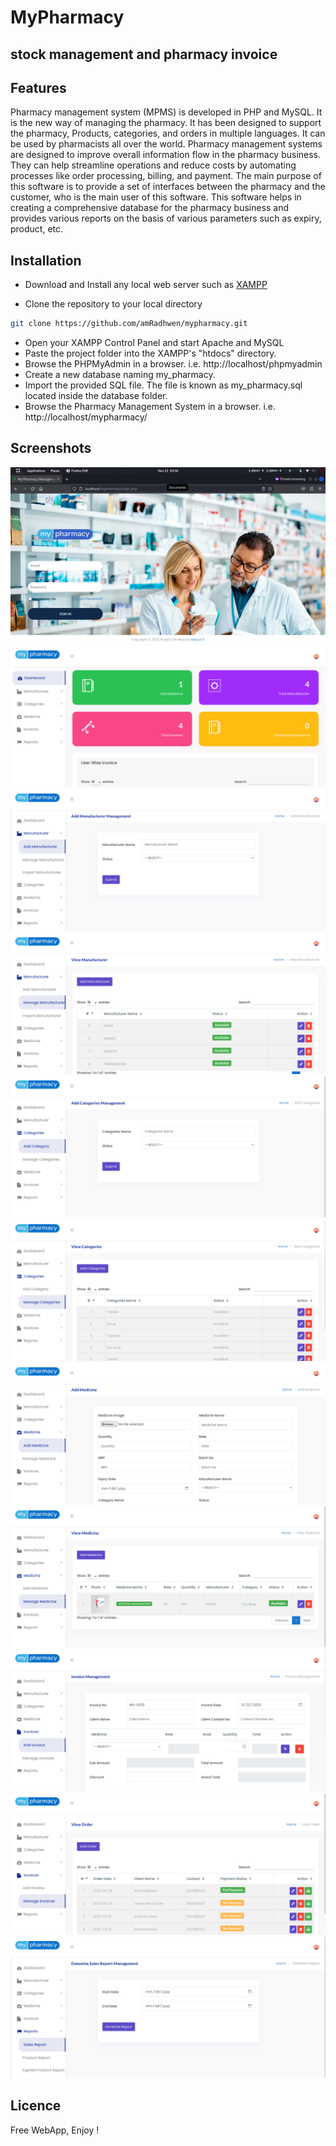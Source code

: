# MyPharmacy
## stock management and pharmacy invoice



## Features

Pharmacy management system (MPMS) is developed in PHP and MySQL. It is the new way of managing the pharmacy. It has been designed to support the pharmacy, Products, categories, and orders in multiple languages. It can be used by pharmacists all over the world. Pharmacy management systems are designed to improve overall information flow in the pharmacy business. 
They can help streamline operations and reduce costs by automating processes like order processing, billing, and payment. The main purpose of this software is to provide a set of interfaces between the pharmacy and the customer, who is the main user of this software. This software helps in creating a comprehensive database for the pharmacy business and provides various reports on the basis of various parameters such as expiry, product, etc.

## Installation

 - Download and Install any local web server such as [XAMPP]("https://www.apachefriends.org/fr/index.html")

- Clone the repository to your local directory

```sh
git clone https://github.com/amRadhwen/mypharmacy.git
```
- Open your XAMPP Control Panel and start Apache and MySQL
- Paste the project folder into the XAMPP's "htdocs" directory.
- Browse the PHPMyAdmin in a browser. i.e. http://localhost/phpmyadmin
- Create a new database naming my_pharmacy.
- Import the provided SQL file. The file is known as my_pharmacy.sql located inside the database folder.
- Browse the Pharmacy Management System in a browser. i.e. http://localhost/mypharmacy/

## Screenshots
![screenshot](./screenshots/1.png)
![screenshot](./screenshots/3.png)
![screenshot](./screenshots/4.png)
![screenshot](./screenshots/5.png)
![screenshot](./screenshots/6.png)
![screenshot](./screenshots/7.png)
![screenshot](./screenshots/8.png)
![screenshot](./screenshots/9.png)
![screenshot](./screenshots/10.png)
![screenshot](./screenshots/11.png)
![screenshot](./screenshots/12.png)

## Licence
Free WebApp, Enjoy !
